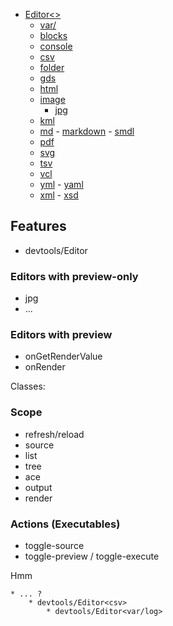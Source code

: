 * [Editor<>](../Editor.js)
	* [var/]() 
	* [blocks](:.js)
	* [console](:.js)
	* [csv](:.js)
	* [folder](:.js)
	* [gds](:.js)
	* [html](:.js)
	* [image](:.js)
		* [jpg](:.js)
	* [kml](:.js)
	* [md](:.js) - [markdown](:.js) - [smdl](:.js)
	* [pdf](:.js)
	* [svg](:.js)
	* [tsv](:.js)
	* [vcl](:.js)
	* [yml](:.js) - [yaml](:.js)
	* [xml](:.js) - [xsd](:.js)

## Features

* devtools/Editor<folder>

### Editors with preview-only

* jpg
* ...

### Editors with preview

- onGetRenderValue
- onRender

Classes:


### Scope

* refresh/reload
* source
* list
* tree
* ace
* output
* render
 
### Actions (Executables)

* toggle-source
* toggle-preview / toggle-execute


Hmm

	* ... ?
		* devtools/Editor<csv>
			* devtools/Editor<var/log>

